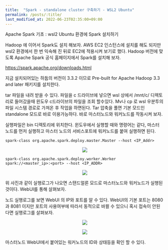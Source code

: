 ```yaml
---
title:  "Spark - standalone cluster 구축하기 - WSL2 Ubuntu"
permalink: /posts/:title/
last_modified_at: 2022-06-23T02:35:00+09:00
---
```


Apache Spark 기초 : wsl2 Ubuntu 환경에 Spark 설치하기

Hadoop 에 이어서 Spark도 설치 해보자.
AWS EC2 인스턴스에 설치를 해도 되지만 wsl2 환경에서 한 번 익숙해 진 뒤로 EC2에 적용시켜 보기로 했다. 
Hadoop 버전에 맞도록 Apache Spark 공식 홈페이지에서 Spark를 설치해 보자.

https://spark.apache.org/downloads.html

지금 설치되어있는 하둡의 버전이 3.3.2 이므로
Pre-built for Apache Hadoop 3.3 and later 패키지를 설치한다.

tar 파일을 내려 받을 수 있다. 파일을 c 드라이브에 넣으면 wsl 상에서 /mnt/c/ 디렉토리로 들어갔을때 윈도우 c드라이브의 파일을 조회 할수있다. Mv나 cp 로 wsl 우분투의 파일 시스템 경로로 가져온 후 작업을 하면된다.
Tar 압축을 풀면 기본 모드인 standalone 모드로 바로 이용가능하다. 바로 마스터노드와 워커노드를 작동시켜 보자.

실행파일은 bin 디렉토리에 위치한다. 윈도우에서 실행할 때와 명령어는 같다, 마스터 노드를 먼저 실행하고 마스터 노드의 서비스포트에 워커노드를 붙여 실행하면 된다.





    spark-class org.apache.spark.deploy.master.Master --host <IP_Addr>
 

<p align="center"><img src="{{site.url}}/assets/images/20220626_1.png"></p>




    spark-class org.apache.spark.deploy.worker.Worker
    spark://<master_ip>:<port> --host <IP_ADDR>

<p align="center"><img src="{{site.url}}/assets/images/20220626_2.png"></p>




위 사진과 같이 실행로그가 나오면 스탠드얼론 모드로 마스터노드와 워커노드가 실행된 것이다. WebUI를 통해 살펴보자.

노드 실행로그를 보면 WebUI 의 IP와 포트를 알 수 있다. WebUI의 기본 포트는 8080과 8081 이지만 포트의 사용여부에 따라서 동적으로 바뀔 수 있으니 혹시 접속이 안된다면 실행로그를 살펴보자.


<p align="center"><img src="{{site.url}}/assets/images/20220623_3.png"></p>

<p align="center"><img src="{{site.url}}/assets/images/20220623_4.png"></p>

마스터노드 WebUI에서 붙어있는 워커노드의 ID와 상태등을 확인 할 수 있다.